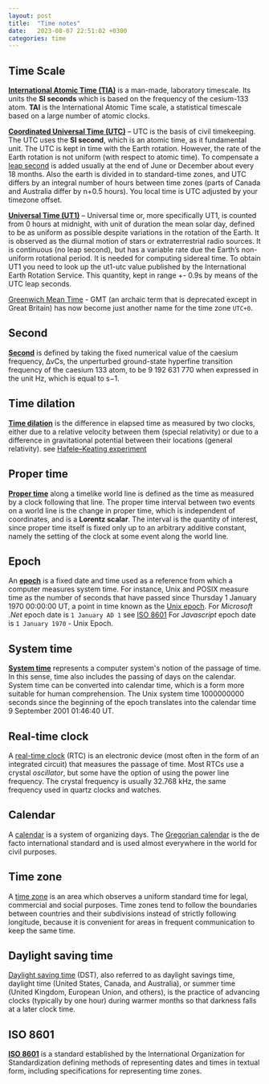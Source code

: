 ```yaml
---
layout: post
title:  "Time notes"
date:   2023-08-07 22:51:02 +0300
categories: time
---
```


## Time Scale 

[**International Atomic Time (TIA)**](https://en.wikipedia.org/wiki/International_Atomic_Time) is a man-made, laboratory timescale. Its units the **SI seconds** which is based on the frequency of the cesium-133 atom. **TAI** is the International Atomic Time scale, a statistical timescale based on a large number of atomic clocks.

[**Coordinated Universal Time (UTC)**](https://en.wikipedia.org/wiki/Coordinated_Universal_Time) – UTC is the basis of civil timekeeping. The UTC uses the **SI second**, which is an atomic time, as it fundamental unit. The UTC is kept in time with the Earth rotation. However, the rate of the Earth rotation is not uniform (with respect to atomic time). To compensate a [leap second](https://www.nist.gov/pml/time-and-frequency-division/time-realization/leap-seconds) is added usually at the end of June or December about every 18 months.
Also the earth is divided in to standard-time zones, and UTC differs by an integral number of hours between time zones (parts of Canada and Australia differ by n+0.5 hours). You local time is UTC adjusted by your timezone offset.

[**Universal Time (UT1)**](https://en.wikipedia.org/wiki/Universal_Time) – Universal time or, more specifically UT1, is counted from 0 hours at midnight, with unit of duration the mean solar day, defined to be as uniform as possible despite variations in the rotation of the Earth. It is observed as the diurnal motion of stars or
extraterrestrial radio sources. It is continuous (no leap second), but has a variable rate due the Earth’s non-uniform rotational period. It is needed for computing sidereal time. To obtain UT1 you need to look up the ut1-utc value published by the International Earth Rotation Service. This quantity, kept in range +- 0.9s by means of the UTC leap seconds. 

[Greenwich Mean Time](https://en.wikipedia.org/wiki/Greenwich_Mean_Time) - GMT (an archaic term that is deprecated except in Great Britain) has now become just another name for the time zone `UTC+0`.

## Second 

[**Second**](https://en.wikipedia.org/wiki/Second) is defined by taking the fixed numerical value of the caesium frequency, ΔνCs, the unperturbed ground-state hyperfine transition frequency of the caesium 133 atom, to be 9 192 631 770 when expressed in the unit Hz, which is equal to s−1.

## Time dilation

[**Time dilation**](https://en.wikipedia.org/wiki/Time_dilation) is the difference in elapsed time as measured by two clocks, either due to a relative velocity between them (special relativity) or due to a difference in gravitational potential between their locations (general relativity). 
see [Hafele–Keating experiment](https://en.wikipedia.org/wiki/Hafele%E2%80%93Keating_experiment)

## Proper time

[**Proper time**](https://en.wikipedia.org/wiki/Proper_time) along a timelike world line is defined as the time as measured by a clock following that line. The proper time interval between two events on a world line is the change in proper time, which is independent of coordinates, and is a **Lorentz scalar**. The interval is the quantity of interest, since proper time itself is fixed only up to an arbitrary additive constant, namely the setting of the clock at some event along the world line.

## Epoch
An [**epoch**](https://en.wikipedia.org/wiki/Epoch_(computing)) is a fixed date and time used as a reference from which a computer measures system time. For instance, Unix and POSIX measure time as the number of seconds that have passed since Thursday 1 January 1970 00:00:00 UT, a point in time known as the [Unix epoch](https://en.wikipedia.org/wiki/Unix_time).
For *Microsoft .Net* epoch date is `1 January AD 1` see [ISO 8601](https://en.wikipedia.org/wiki/ISO_8601)
For *Javascript* epoch date is `1 January 1970` - Unix Epoch.


## System time
[**System time**](https://en.wikipedia.org/wiki/System_time) represents a computer system's notion of the passage of time. In this sense, time also includes the passing of days on the calendar.
System time can be converted into calendar time, which is a form more suitable for human comprehension. 
The Unix system time 1000000000 seconds since the beginning of the epoch translates into the calendar time 9 September 2001 01:46:40 UT. 

## Real-time clock
A [real-time clock](https://en.wikipedia.org/wiki/Real-time_clock) (RTC) is an electronic device (most often in the form of an integrated circuit) that measures the passage of time. Most RTCs use a crystal *oscillator*, but some have the option of using the power line frequency. The crystal frequency is usually 32.768 kHz, the same frequency used in quartz clocks and watches.

## Calendar

A [calendar](https://en.wikipedia.org/wiki/Calendar) is a system of organizing days. 
The [Gregorian calendar](https://en.wikipedia.org/wiki/Gregorian_calendar) is the de facto international standard and is used almost everywhere in the world for civil purposes.

## Time zone

A [time zone](https://en.wikipedia.org/wiki/Time_zone) is an area which observes a uniform standard time for legal, commercial and social purposes. Time zones tend to follow the boundaries between countries and their subdivisions instead of strictly following longitude, because it is convenient for areas in frequent communication to keep the same time.

## Daylight saving time
[Daylight saving time](https://en.wikipedia.org/wiki/Daylight_saving_time) (DST), also referred to as daylight savings time, daylight time (United States, Canada, and Australia), or summer time (United Kingdom, European Union, and others), is the practice of advancing clocks (typically by one hour) during warmer months so that darkness falls at a later clock time.

## ISO 8601
[**ISO 8601**](https://en.wikipedia.org/wiki/ISO_8601) is a standard established by the International Organization for Standardization defining methods of representing dates and times in textual form, including specifications for representing time zones.